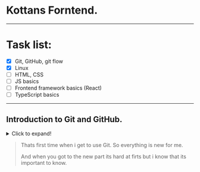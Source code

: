 # Kottans Forntend.
---

# Task list:
   - [x] Git, GitHub, git flow
   - [x] Linux
   - [ ] HTML, CSS
   - [ ] JS basics
   - [ ] Frontend framework basics (React)
   - [ ] TypeScript basics
   ---

## Introduction to Git and GitHub.


<details>
  <summary>Click to expand!</summary>
  
   * Some text.
</details>

   > Thats first time when i get to use Git. So everything is new for me. 
   >
   > And when you got to the new part its hard at firts but i know that its important to know.

